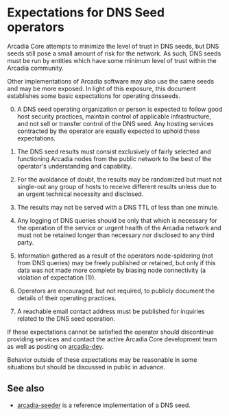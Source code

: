 Expectations for DNS Seed operators
====================================

Arcadia Core attempts to minimize the level of trust in DNS seeds,
but DNS seeds still pose a small amount of risk for the network.
As such, DNS seeds must be run by entities which have some minimum
level of trust within the Arcadia community.

Other implementations of Arcadia software may also use the same
seeds and may be more exposed. In light of this exposure, this
document establishes some basic expectations for operating dnsseeds.

0. A DNS seed operating organization or person is expected to follow good
host security practices, maintain control of applicable infrastructure,
and not sell or transfer control of the DNS seed. Any hosting services
contracted by the operator are equally expected to uphold these expectations.

1. The DNS seed results must consist exclusively of fairly selected and
functioning Arcadia nodes from the public network to the best of the
operator's understanding and capability.

2. For the avoidance of doubt, the results may be randomized but must not
single-out any group of hosts to receive different results unless due to an
urgent technical necessity and disclosed.

3. The results may not be served with a DNS TTL of less than one minute.

4. Any logging of DNS queries should be only that which is necessary
for the operation of the service or urgent health of the Arcadia
network and must not be retained longer than necessary nor disclosed
to any third party.

5. Information gathered as a result of the operators node-spidering
(not from DNS queries) may be freely published or retained, but only
if this data was not made more complete by biasing node connectivity
(a violation of expectation (1)).

6. Operators are encouraged, but not required, to publicly document the
details of their operating practices.

7. A reachable email contact address must be published for inquiries
related to the DNS seed operation.

If these expectations cannot be satisfied the operator should
discontinue providing services and contact the active Arcadia
Core development team as well as posting on
[arcadia-dev](https://lists.linuxfoundation.org/mailman/listinfo/arcadia-dev).

Behavior outside of these expectations may be reasonable in some
situations but should be discussed in public in advance.

See also
----------
- [arcadia-seeder](https://github.com/sipa/arcadia-seeder) is a reference implementation of a DNS seed.
